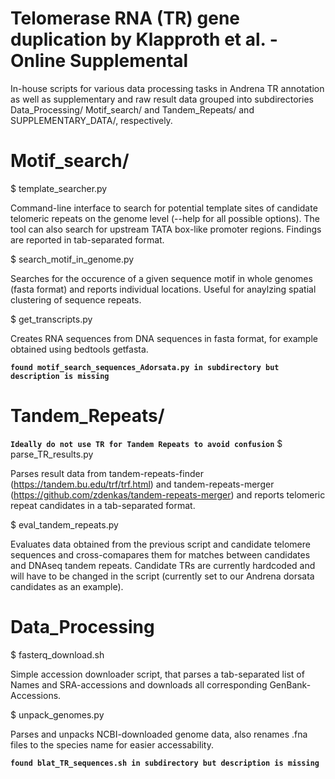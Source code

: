 # Telomerase RNA (TR) gene duplication by Klapproth et al. - Online Supplemental

In-house scripts for various data processing tasks in Andrena TR annotation as well as supplementary and raw result data grouped into subdirectories Data_Processing/  Motif_search/ and Tandem_Repeats/ and SUPPLEMENTARY_DATA/, respectively.

# Motif_search/

$ template_searcher.py

Command-line interface to search for potential template sites of candidate telomeric repeats
on the genome level (--help for all possible options). The tool can also search for upstream
TATA box-like promoter regions. Findings are reported in tab-separated format.

$ search_motif_in_genome.py

Searches for the occurence of a given sequence motif in whole genomes (fasta format) and reports individual
locations. 
Useful for anaylzing spatial clustering of sequence repeats.

$ get_transcripts.py

Creates RNA sequences from DNA sequences in fasta format, for example obtained using
bedtools getfasta.

__`found motif_search_sequences_Adorsata.py in subdirectory but description is missing`__

# Tandem_Repeats/

__`Ideally do not use TR for Tandem Repeats to avoid confusion`__
$ parse_TR_results.py

Parses result data from tandem-repeats-finder (https://tandem.bu.edu/trf/trf.html) and 
tandem-repeats-merger (https://github.com/zdenkas/tandem-repeats-merger) and reports telomeric repeat
candidates in a tab-separated format. 

$ eval_tandem_repeats.py

Evaluates data obtained from the previous script and candidate telomere sequences and cross-comapares
them for matches between candidates and DNAseq tandem repeats.
Candidate TRs are currently hardcoded and will have to be changed in the script (currently
set to our Andrena dorsata candidates as an example).


# Data_Processing

$ fasterq_download.sh

Simple accession downloader script, that parses a tab-separated list of Names and SRA-accessions and
downloads all corresponding GenBank-Accessions.

$ unpack_genomes.py

Parses and unpacks NCBI-downloaded genome data, also renames .fna files to the species name for 
easier accessability. 

__`found blat_TR_sequences.sh in subdirectory but description is missing`__
